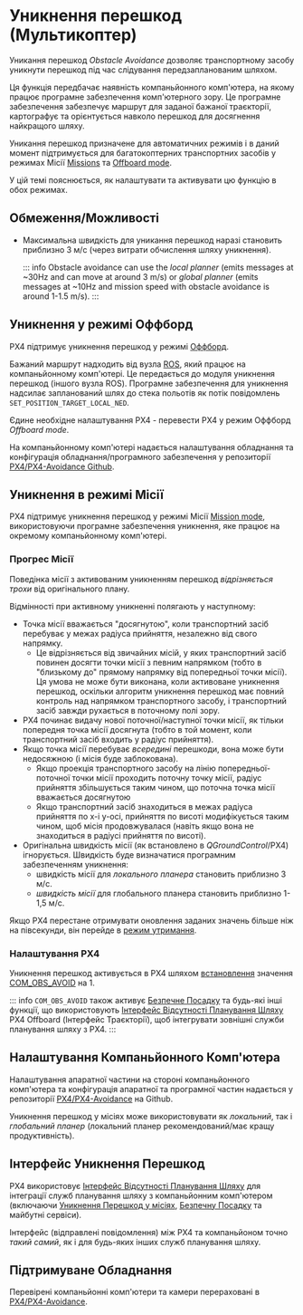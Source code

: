# Уникнення перешкод (Мультикоптер)

Уникання перешкод _Obstacle Avoidance_ дозволяє транспортному засобу уникнути перешкод під час слідування передзапланованим шляхом.

Ця функція передбачає наявність компаньйонного комп'ютера, на якому працює програмне забезпечення комп'ютерного зору. Це програмне забезпечення забезпечує маршрут для заданої бажаної траєкторії, картографує та орієнтується навколо перешкод для досягнення найкращого шляху.

Уникання перешкод призначене для автоматичних режимів і в даний момент підтримується для багатокоптерних транспортних засобів у режимах Місії [Missions](#mission_mode) та [Offboard mode](#offboard_mode).

У цій темі пояснюється, як налаштувати та активувати цю функцію в обох режимах.

## Обмеження/Можливості

- Максимальна швидкість для уникання перешкод наразі становить приблизно 3 м/с (через витрати обчислення шляху уникнення).

  ::: info Obstacle avoidance can use the _local planner_ (emits messages at ~30Hz and can move at around 3 m/s) or _global planner_ (emits messages at ~10Hz and mission speed with obstacle avoidance is around 1-1.5 m/s).
:::

<a id="offboard_mode"></a>

## Уникнення у режимі Оффборд

PX4 підтримує уникнення перешкод у режимі [Оффборд](../flight_modes/offboard.md).

Бажаний маршрут надходить від вузла [ROS](../ros/index.md), який працює на компаньйонному комп'ютері. Це передається до модуля уникнення перешкод (іншого вузла ROS). Програмне забезпечення для уникнення надсилає запланований шлях до стека польотів як потік повідомлень `SET_POSITION_TARGET_LOCAL_NED`.

Єдине необхідне налаштування PX4 - перевести PX4 у режим Оффборд _Offboard mode_.

На компаньйонному комп'ютері надається налаштування обладнання та конфігурація обладнання/програмного забезпечення у репозиторії [PX4/PX4-Avoidance Github](https://github.com/PX4/PX4-Avoidance).

<a id="mission_mode"></a>

## Уникнення в режимі Місії

PX4 підтримує уникнення перешкод у режимі Місії [Mission mode](../flight_modes_mc/mission.md), використовуючи програмне забезпечення уникнення, яке працює на окремому компаньйонному комп'ютері.

### Прогрес Місії

Поведінка місії з активованим уникненням перешкод _відрізняється трохи_ від оригінального плану.

Відмінності при активному уникненні полягають у наступному:

- Точка місії вважається "досягнутою", коли транспортний засіб перебуває у межах радіуса прийняття, незалежно від свого напрямку.
  - Це відрізняється від звичайних місій, у яких транспортний засіб повинен досягти точки місії з певним напрямком (тобто в "близькому до" прямому напрямку від попередньої точки місії). Ця умова не може бути виконана, коли активоване уникнення перешкод, оскільки алгоритм уникнення перешкод має повний контроль над напрямком транспортного засобу, і транспортний засіб завжди рухається в поточному полі зору.
- PX4 починає видачу нової поточної/наступної точки місії, як тільки попередня точка місії досягнута (тобто в той момент, коли транспортний засіб входить у радіус прийняття).
- Якщо точка місії перебуває _всередині_ перешкоди, вона може бути недосяжною (і місія буде заблокована).
  - Якщо проекція транспортного засобу на лінію попередньої-поточної точки місії проходить поточну точку місії, радіус прийняття збільшується таким чином, що поточна точка місії вважається досягнутою
  - Якщо транспортний засіб знаходиться в межах радіуса прийняття по x-і y-осі, прийняття по висоті модифікується таким чином, щоб місія продовжувалася (навіть якщо вона не знаходиться в радіусі прийняття по висоті).
- Оригінальна швидкість місії (як встановлено в _QGroundControl_/PX4) ігнорується. Швидкість буде визначатися програмним забезпеченням уникнення:
  - швидкість місії для _локального планера_ становить приблизно 3 м/с.
  - _швидкість місії_ для глобального планера становить приблизно 1-1,5 м/с.

Якщо PX4 перестане отримувати оновлення заданих значень більше ніж на півсекунди, він перейде в [режим утримання](../flight_modes_mc/hold.md).

### Налаштування PX4

Уникнення перешкод активується в PX4 шляхом [встановлення](../advanced_config/parameters.md) значення [COM_OBS_AVOID](../advanced_config/parameter_reference.md#COM_OBS_AVOID) на 1.

::: info `COM_OBS_AVOID` також активує [Безпечне Посадку](../computer_vision/safe_landing.md) та будь-які інші функції, що використовують [Інтерфейс Відсутності Планування Шляху](../computer_vision/path_planning_interface.md) PX4 Offboard (Інтерфейс Траєкторії), щоб інтегрувати зовнішні служби планування шляху з PX4.
:::

## Налаштування Компаньйонного Комп'ютера

Налаштування апаратної частини на стороні компаньйонного комп'ютера та конфігурація апаратної та програмної частин надається у репозиторії [PX4/PX4-Avoidance](https://github.com/PX4/PX4-Avoidance) на Github.

Уникнення перешкод у місіях може використовувати як _локальний_, так і _глобальний планер_ (локальний планер рекомендований/має кращу продуктивність).

<a id="interface"></a>

## Інтерфейс Уникнення Перешкод

PX4 використовує [Інтерфейс Відсутності Планування Шляху](../computer_vision/path_planning_interface.md) для інтеграції служб планування шляху з компаньйонним комп'ютером (включаючи [Уникнення Перешкод у місіях](../computer_vision/obstacle_avoidance.md#mission_mode), [Безпечну Посадку](../computer_vision/safe_landing.md) та майбутні сервіси).

Інтерфейс (відправлені повідомлення) між PX4 та компаньйоном точно _такий самий_, як і для будь-яких інших служб планування шляху.

## Підтримуване Обладнання

Перевірені компаньйонні комп'ютери та камери перераховані в [PX4/PX4-Avoidance](https://github.com/PX4/PX4-Avoidance#run-on-hardware).

